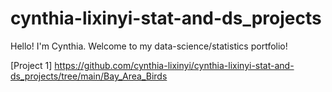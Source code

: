 # cynthia-lixinyi-stat-and-ds_projects
Hello! I'm Cynthia. Welcome to my data-science/statistics portfolio!

[Project 1] <https://github.com/cynthia-lixinyi/cynthia-lixinyi-stat-and-ds_projects/tree/main/Bay_Area_Birds>
